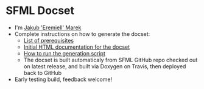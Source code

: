 SFML Docset
=======================

* I'm [Jakub 'Eremiell' Marek](https://twitter.com/Eremiell)
* Complete instructions on how to generate the docset:
  * [List of prerequisites](https://github.com/Eremiell/doxydash/blob/SFML/Brewfile)
  * [Initial HTML documentation for the docset](https://github.com/SFML/SFML/tree/2.5.0)
  * [How to run the generation script](https://github.com/Eremiell/doxydash/blob/SFML/.travis.yml)
  * The docset is built automaticaly from SFML GitHub repo checked out on latest release, and built via Doxygen on Travis, then deployed back to GitHub
* Early testing build, feedback welcome!